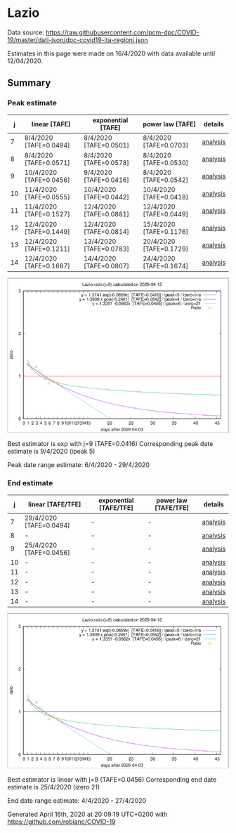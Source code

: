 # Lazio


Data source: https://raw.githubusercontent.com/pcm-dpc/COVID-19/master/dati-json/dpc-covid19-ita-regioni.json

Estimates in this page were made on 16/4/2020 with data available until 12/04/2020.


## Summary 

### Peak estimate 
|j|linear [TAFE]|exponential [TAFE]|power law [TAFE]|details|
|---|----|-----------|---------|-------|
|7|8/4/2020 [TAFE=0.0494]|8/4/2020 [TAFE=0.0501]|8/4/2020 [TAFE=0.0703]|[analysis](COVID-19_lazio_j7_2020-04-12.md)|
|8|8/4/2020 [TAFE=0.0571]|8/4/2020 [TAFE=0.0578]|8/4/2020 [TAFE=0.0530]|[analysis](COVID-19_lazio_j8_2020-04-12.md)|
|9|10/4/2020 [TAFE=0.0456]|9/4/2020 [TAFE=0.0416]|8/4/2020 [TAFE=0.0542]|[analysis](COVID-19_lazio_j9_2020-04-12.md)|
|10|11/4/2020 [TAFE=0.0555]|10/4/2020 [TAFE=0.0442]|10/4/2020 [TAFE=0.0418]|[analysis](COVID-19_lazio_j10_2020-04-12.md)|
|11|11/4/2020 [TAFE=0.1527]|12/4/2020 [TAFE=0.0881]|12/4/2020 [TAFE=0.0449]|[analysis](COVID-19_lazio_j11_2020-04-12.md)|
|12|12/4/2020 [TAFE=0.1449]|12/4/2020 [TAFE=0.0814]|15/4/2020 [TAFE=0.1176]|[analysis](COVID-19_lazio_j12_2020-04-12.md)|
|13|12/4/2020 [TAFE=0.1211]|13/4/2020 [TAFE=0.0783]|20/4/2020 [TAFE=0.1729]|[analysis](COVID-19_lazio_j13_2020-04-12.md)|
|14|12/4/2020 [TAFE=0.1687]|14/4/2020 [TAFE=0.0807]|24/4/2020 [TAFE=0.1674]|[analysis](COVID-19_lazio_j14_2020-04-12.md)|

![best peak estimate](COVID-19_lazio_j9_2020-04-12.png)

Best estimator is exp with j=9 (TAFE=0.0416)
Corresponding peak date estimate is 9/4/2020 (ipeak 5)


Peak date range estimate: 6/4/2020 - 29/4/2020

### End estimate 
|j|linear [TAFE/TFE]|exponential [TAFE/TFE]|power law [TAFE/TFE]|details|
|---|----|-----------|---------|-------|
|7|29/4/2020 [TAFE=0.0494]|-|-|[analysis](COVID-19_lazio_j7_2020-04-12.md)|
|8|-|-|-|[analysis](COVID-19_lazio_j8_2020-04-12.md)|
|9|25/4/2020 [TAFE=0.0456]|-|-|[analysis](COVID-19_lazio_j9_2020-04-12.md)|
|10|-|-|-|[analysis](COVID-19_lazio_j10_2020-04-12.md)|
|11|-|-|-|[analysis](COVID-19_lazio_j11_2020-04-12.md)|
|12|-|-|-|[analysis](COVID-19_lazio_j12_2020-04-12.md)|
|13|-|-|-|[analysis](COVID-19_lazio_j13_2020-04-12.md)|
|14|-|-|-|[analysis](COVID-19_lazio_j14_2020-04-12.md)|

![best zero estimate](COVID-19_lazio_j9_2020-04-12.png)

Best estimator is linear with j=9 (TAFE=0.0456)
Corresponding end date estimate is 25/4/2020 (izero 21)


End date range estimate: 4/4/2020 - 27/4/2020

Generated April 16th, 2020 at 20:09:19 UTC+0200 with https://github.com/robianc/COVID-19
